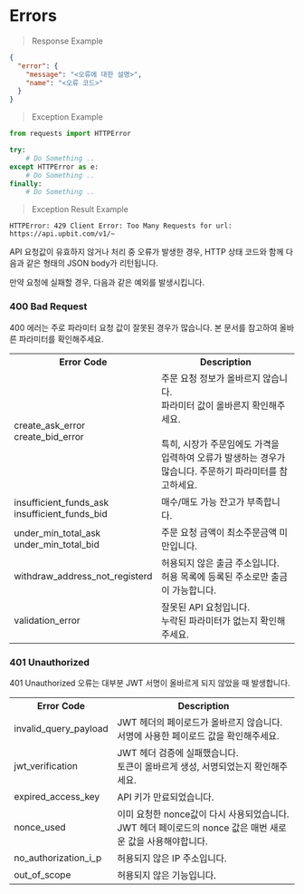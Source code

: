 # Errors

> Response Example

```json
{
  "error": {
    "message": "<오류에 대한 설명>",
    "name": "<오류 코드>"
  }
}
```

> Exception Example

```python
from requests import HTTPError

try:
    # Do Something ..
except HTTPError as e:
    # Do Something ..
finally:
    # Do Something ..
```

> Exception Result Example

```console
HTTPError: 429 Client Error: Too Many Requests for url: https://api.upbit.com/v1/~
```

API 요청값이 유효하지 않거나 처리 중 오류가 발생한 경우, HTTP 상태 코드와 함께 다음과 같은 형태의 JSON body가 리턴됩니다.

만약 요청에 실패할 경우, 다음과 같은 예외를 발생시킵니다.


### 400 Bad Request

400 에러는 주로 파라미터 요청 값이 잘못된 경우가 많습니다. 본 문서를 참고하여 올바른 파라미터를 확인해주세요.

<table>
  <tr>
    <th>Error Code</th>
    <th>Description</th>
  </tr>
  <tr>
    <td>
        create_ask_error
        <br/>
        create_bid_error
    </td>
    <td>
      주문 요청 정보가 올바르지 않습니다.
      <br/>
      파라미터 값이 올바른지 확인해주세요.
      <br/>
      <br/>
      특히, 시장가 주문임에도 가격을 입력하여 오류가 발생하는 경우가 많습니다. 주문하기 파라미터를 참고하세요.
    </td>
    <tr>
      <td>
        insufficient_funds_ask
        <br/>
        insufficient_funds_bid
      </td>
      <td>
        매수/매도 가능 잔고가 부족합니다.
      </td>
    </tr>
    <tr>
      <td>
        under_min_total_ask
        <br/>
        under_min_total_bid
      </td>
      <td>
        주문 요청 금액이 최소주문금액 미만입니다.
      </td>
    </tr>
    <tr>
      <td>
        withdraw_address_not_registerd
      </td>
      <td>
        허용되지 않은 출금 주소입니다.
        <br/>
        허용 목록에 등록된 주소로만 출금이 가능합니다.
      </td>
    </tr>
    <tr>
      <td>
        validation_error
      </td>
      <td>
        잘못된 API 요청입니다.
        <br/>
        누락된 파라미터가 없는지 확인해주세요.
      </td>	
    </tr>
</table>

### 401 Unauthorized

401 Unauthorized 오류는 대부분 JWT 서명이 올바르게 되지 않았을 때 발생합니다.

<table>
  <tr>
    <th>Error Code</th>
    <th>Description</th>
  </tr>
  <tr>
    <td>
        invalid_query_payload
    </td>
    <td>
        JWT 헤더의 페이로드가 올바르지 않습니다.
        <br/>
        서명에 사용한 페이로드 값을 확인해주세요.
    </td>
    <tr>
      <td>
        jwt_verification
      </td>
      <td>
        JWT 헤더 검증에 실패했습니다.
        <br/>
        토큰이 올바르게 생성, 서명되었는지 확인해주세요.
      </td>
    </tr>
    <tr>
      <td>
        expired_access_key
      </td>
      <td>
        API 키가 만료되었습니다.
      </td>
    </tr>
    <tr>
      <td>
        nonce_used
      </td>
      <td>
        이미 요청한 nonce값이 다시 사용되었습니다.
        <br/>
        JWT 헤더 페이로드의 nonce 값은 매번 새로운 값을 사용해야합니다.
      </td>
    </tr>
    <tr>
      <td>
        no_authorization_i_p
      </td>
      <td>
        허용되지 않은 IP 주소입니다.
      </td>	
    </tr>
    <tr>
      <td>
        out_of_scope
      </td>
      <td>
        허용되지 않은 기능입니다.
      </td>	
    </tr>
</table>